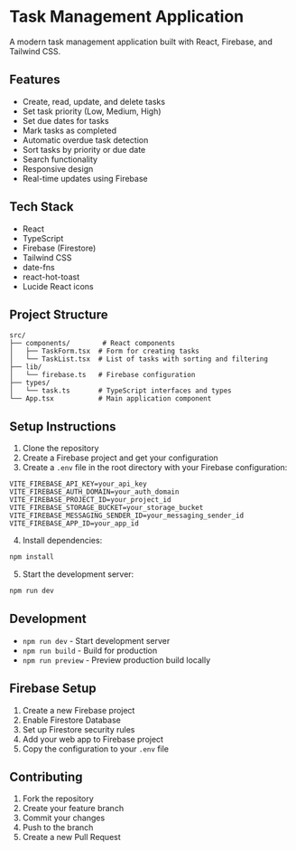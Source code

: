 # Task Management Application

A modern task management application built with React, Firebase, and Tailwind CSS.

## Features

- Create, read, update, and delete tasks
- Set task priority (Low, Medium, High)
- Set due dates for tasks
- Mark tasks as completed
- Automatic overdue task detection
- Sort tasks by priority or due date
- Search functionality
- Responsive design
- Real-time updates using Firebase

## Tech Stack

- React
- TypeScript
- Firebase (Firestore)
- Tailwind CSS
- date-fns
- react-hot-toast
- Lucide React icons

## Project Structure

```
src/
├── components/        # React components
│   ├── TaskForm.tsx  # Form for creating tasks
│   └── TaskList.tsx  # List of tasks with sorting and filtering
├── lib/
│   └── firebase.ts   # Firebase configuration
├── types/
│   └── task.ts       # TypeScript interfaces and types
└── App.tsx           # Main application component
```

## Setup Instructions

1. Clone the repository
2. Create a Firebase project and get your configuration
3. Create a `.env` file in the root directory with your Firebase configuration:

```env
VITE_FIREBASE_API_KEY=your_api_key
VITE_FIREBASE_AUTH_DOMAIN=your_auth_domain
VITE_FIREBASE_PROJECT_ID=your_project_id
VITE_FIREBASE_STORAGE_BUCKET=your_storage_bucket
VITE_FIREBASE_MESSAGING_SENDER_ID=your_messaging_sender_id
VITE_FIREBASE_APP_ID=your_app_id
```

4. Install dependencies:
```bash
npm install
```

5. Start the development server:
```bash
npm run dev
```

## Development

- `npm run dev` - Start development server
- `npm run build` - Build for production
- `npm run preview` - Preview production build locally

## Firebase Setup

1. Create a new Firebase project
2. Enable Firestore Database
3. Set up Firestore security rules
4. Add your web app to Firebase project
5. Copy the configuration to your `.env` file

## Contributing

1. Fork the repository
2. Create your feature branch
3. Commit your changes
4. Push to the branch
5. Create a new Pull Request